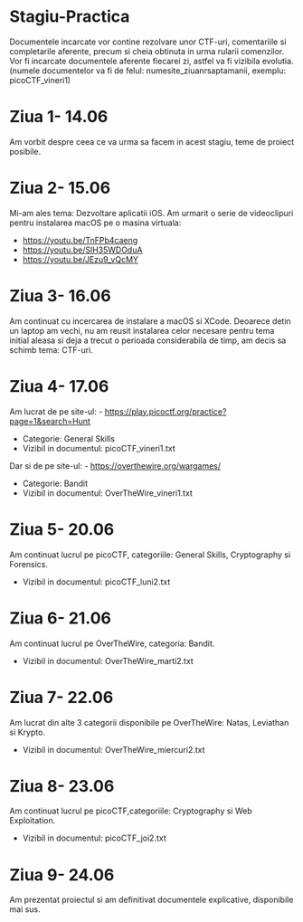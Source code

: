 # Stagiu-Practica

Documentele incarcate vor contine rezolvare unor CTF-uri, comentariile si completarile aferente, precum si cheia obtinuta in urma rularii comenzilor.
Vor fi incarcate documentele aferente fiecarei zi, astfel va fi vizibila evolutia. (numele documentelor va fi de felul: numesite_ziuanrsaptamanii, exemplu: picoCTF_vineri1)

# Ziua 1- 14.06
Am vorbit despre ceea ce va urma sa facem in acest stagiu, teme de proiect posibile.

# Ziua 2- 15.06
Mi-am ales tema: Dezvoltare aplicatii iOS.
Am urmarit o serie de videoclipuri pentru instalarea macOS pe o masina virtuala:
- https://youtu.be/TnFPb4caeng
- https://youtu.be/SlH35WDOduA
- https://youtu.be/JEzu9_vQcMY

# Ziua 3- 16.06
Am continuat cu incercarea de instalare a macOS si XCode.
Deoarece detin un laptop am vechi, nu am reusit instalarea celor necesare pentru tema initial aleasa si deja a trecut o perioada considerabila de timp, am decis sa schimb tema: CTF-uri.

# Ziua 4- 17.06
Am lucrat de pe site-ul: - https://play.picoctf.org/practice?page=1&search=Hunt
- Categorie: General Skills
- Vizibil in documentul: picoCTF_vineri1.txt

Dar si de pe site-ul: - https://overthewire.org/wargames/
- Categorie: Bandit
- Vizibil in documentul: OverTheWire_vineri1.txt

# Ziua 5- 20.06
Am continuat lucrul pe picoCTF, categoriile: General Skills, Cryptography si Forensics.
- Vizibil in documentul: picoCTF_luni2.txt

# Ziua 6- 21.06
Am continuat lucrul pe OverTheWire, categoria: Bandit.
- Vizibil in documentul: OverTheWire_marti2.txt

# Ziua 7- 22.06
Am lucrat din alte 3 categorii disponibile pe OverTheWire: Natas, Leviathan si Krypto.
- Vizibil in documentul: OverTheWire_miercuri2.txt

# Ziua 8- 23.06
Am continuat lucrul pe picoCTF,categoriile: Cryptography si Web Exploitation.
- Vizibil in documentul: picoCTF_joi2.txt

# Ziua 9- 24.06
Am prezentat proiectul si am definitivat documentele explicative, disponibile mai sus.
